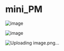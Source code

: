# mini_PM
![image](https://github.com/user-attachments/assets/2215dc12-71b3-47fa-af90-f069efe20cec)

![image](https://github.com/user-attachments/assets/0833787e-04fa-405d-a99a-afd9d98e24ab)

![Uploading image.png…]()
